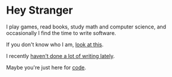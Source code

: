 # Hey Stranger

I play games, read books, study math and computer science, and
occasionally I find the time to write software.

If you don't know who I am, [look at this](/about.html).

I recently [haven't done a lot of writing lately][1].

Maybe you're just here for [code](https://github.com/nuclearsandwich).

[1]: /blog/2014-01-27-what-i-haven-t-written-about.html

